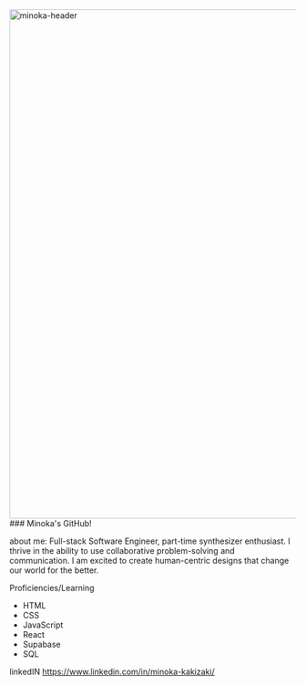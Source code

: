<img width="893" alt="minoka-header" src="https://user-images.githubusercontent.com/88120228/144121182-d9167320-cb53-42bc-bef8-0ff4e22175b2.png">
### Minoka's GitHub!

about me: Full-stack Software Engineer, part-time synthesizer enthusiast. I thrive in the ability to use collaborative problem-solving and communication. I am excited to create human-centric designs that change our world for the better.

Proficiencies/Learning 
- HTML
- CSS
- JavaScript
- React
- Supabase
- SQL

linkedIN https://www.linkedin.com/in/minoka-kakizaki/


